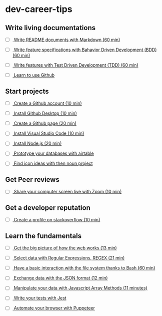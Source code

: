 # dev-career-tips


## Write living documentations

- [ ] [
  Write README documents with Markdown (60 min)
](
  https://github.com/adam-p/markdown-here/wiki/Markdown-Cheatsheet
)

- [ ] [
  Write feature specifications with Bahavior Driven Development (BDD) (60 min)
](
  https://en.wikipedia.org/wiki/Behavior-driven_development
)

- [ ] [
  Write features with Test Driven Development (TDD) (60 min)
](
  https://en.wikipedia.org/wiki/Test-driven_development
)

- [ ] [
  Learn to use Github
](
  https://help.github.com/en
)

## Start projects

- [ ] [
  Create a Github account (10 min)
](
  https://github.com/
)

- [ ] [
  Install Github Desktop (10 min)
](
  https://desktop.github.com/
)

- [ ] [
  Create a Github page (20 min)
](
  https://pages.github.com/
)

- [ ] [
  Install Visual Studio Code (10 min)
](
  https://code.visualstudio.com/download
)

- [ ] [
  Install Node.js (20 min)
](
  https://nodejs.org/en/
)

- [ ] [
  Prototype your databases with airtable
](
  https://airtable.com/
)

- [ ] [
  Find icon ideas with then noun project
](
  https://thenounproject.com/
)

## Get Peer reviews

- [ ] [
  Share your computer screen live with Zoom (10 min)
](
  https://zoom.us/support/download
)

## Get a developer reputation

- [ ] [
  Create a profile on stackoverflow (10 min)
](
  https://stackoverflow.com/
)

## Learn the fundamentals

- [ ] [
  Get the big picture of how the web works (13 min)
](
  https://www.youtube.com/watch?v=hJHvdBlSxug
)

- [ ] [
  Select data with Regular Expressions, REGEX (21 min)
](
  https://www.youtube.com/watch?v=rhzKDrUiJVk
)

- [ ] [
  Have a basic interaction with the file system thanks to Bash (60 min)
](
  https://learnxinyminutes.com/docs/bash/
)

- [ ] [
  Exchange data with the JSON format (12 min)
](
  https://youtu.be/iiADhChRriM
)

- [ ] [
  Manipulate your data with Javascript Array Methods (11 minutes)
](
  https://youtu.be/R8rmfD9Y5-c
)

- [ ] [
  Write your tests with Jest
](
  https://jestjs.io/docs/en/getting-started
)

- [ ] [
  Automate your browser with Puppeteer
](
  https://github.com/puppeteer/puppeteer
)

